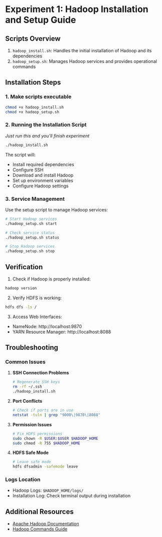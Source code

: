 # Experiment 1: Hadoop Installation and Setup Guide

## Scripts Overview

1. `hadoop_install.sh`: Handles the initial installation of Hadoop and its dependencies
2. `hadoop_setup.sh`: Manages Hadoop services and provides operational commands

## Installation Steps
### 1. Make scripts executable
```bash
chmod +x hadoop_install.sh
chmod +x hadoop_setup.sh 
```

### 2. Running the Installation Script
*Just run this and you'll finish experiment*
```bash
./hadoop_install.sh
```

The script will:
- Install required dependencies
- Configure SSH
- Download and install Hadoop
- Set up environment variables
- Configure Hadoop settings

### 3. Service Management

Use the setup script to manage Hadoop services:

```bash
# Start Hadoop services
./hadoop_setup.sh start

# Check service status
./hadoop_setup.sh status

# Stop Hadoop services
./hadoop_setup.sh stop
```

## Verification

1. Check if Hadoop is properly installed:
```bash
hadoop version
```

2. Verify HDFS is working:
```bash
hdfs dfs -ls /
```

3. Access Web Interfaces:
- NameNode: http://localhost:9870
- YARN Resource Manager: http://localhost:8088

## Troubleshooting

### Common Issues

1. **SSH Connection Problems**
   ```bash
   # Regenerate SSH keys
   rm -rf ~/.ssh
   ./hadoop_install.sh
   ```

2. **Port Conflicts**
   ```bash
   # Check if ports are in use
   netstat -tuln | grep "9000\|9870\|8088"
   ```

3. **Permission Issues**
   ```bash
   # Fix HDFS permissions
   sudo chown -R $USER:$USER $HADOOP_HOME
   sudo chmod -R 755 $HADOOP_HOME
   ```

4. **HDFS Safe Mode**
   ```bash
   # Leave safe mode
   hdfs dfsadmin -safemode leave
   ```

### Logs Location

- Hadoop Logs: `$HADOOP_HOME/logs/`
- Installation Log: Check terminal output during installation

## Additional Resources

- [Apache Hadoop Documentation](https://hadoop.apache.org/docs/current/)
- [Hadoop Commands Guide](https://hadoop.apache.org/docs/current/hadoop-project-dist/hadoop-common/CommandsManual.html)
